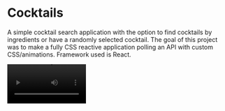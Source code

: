 # Cocktails

A simple cocktail search application with the option to find cocktails by ingredients or have a randomly selected cocktail. 
The goal of this project was to make a fully CSS reactive application polling an API with custom CSS/animations. Framework used is React.

<video src='https://youtu.be/GHmsNAXZJxk' width=180>